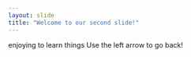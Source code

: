 ```yaml
---
layout: slide
title: "Welcome to our second slide!"
---
```

enjoying to learn things
Use the left arrow to go back!
